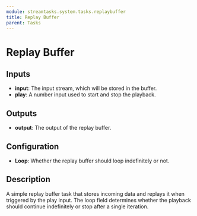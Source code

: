 ```yaml
---
module: streamtasks.system.tasks.replaybuffer
title: Replay Buffer
parent: Tasks
---
```

# Replay Buffer

## Inputs
* **input**: The input stream, which will be stored in the buffer.
* **play**: A number input used to start and stop the playback.

## Outputs
* **output**: The output of the replay buffer.

## Configuration
* **Loop**: Whether the replay buffer should loop indefinitely or not.

## Description
A simple replay buffer task that stores incoming data and replays it when triggered by the play input. The loop field determines whether the playback should continue indefinitely or stop after a single iteration.